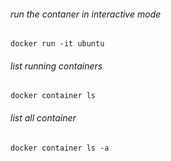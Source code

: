 ###### run the contaner in interactive mode
```
docker run -it ubuntu
```

###### list running containers
```
docker container ls
```

###### list all container
```
docker container ls -a
```
